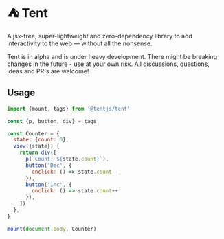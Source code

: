 # ⛺ Tent

A jsx-free, super-lightweight and zero-dependency library to add interactivity to the web &mdash; without all the nonsense.

Tent is in alpha and is under heavy development. There might be breaking changes in the future - use at your own risk. All discussions, questions, ideas and PR's are welcome!

## Usage

```js
import {mount, tags} from '@tentjs/tent'

const {p, button, div} = tags

const Counter = {
  state: {count: 0},
  view({state}) {
    return div([
      p(`Count: ${state.count}`),
      button('Dec', {
        onclick: () => state.count--
      }),
      button('Inc', {
        onclick: () => state.count++
      }),
    ])
  },
}

mount(document.body, Counter)
```
